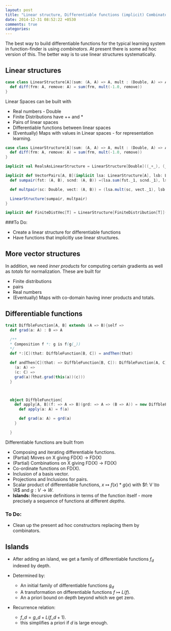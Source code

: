 ```yaml
---
layout: post
title: "Linear structure, Differentiable functions (implicit) Combinators"
date: 2014-12-31 08:52:22 +0530
comments: true
categories:
---
```


The best way to build differentiable functions for the typical learning system in function-finder is using _combinators_. At present there is some ad hoc version of this. The better way is to use linear structures systematically.

## Linear structures

``` scala
case class LinearStructure[A](sum: (A, A) => A, mult : (Double, A) => A){
  def diff(frm: A, remove: A) = sum(frm, mult(-1.0, remove))
}
```

Linear Spaces can be built with

* Real numbers - Double
* Finite Distributions have ++ and *
* Pairs of linear spaces
* Differentiable functions between linear spaces
* (Eventually) Maps with values in Linear spaces - for representation learning.

``` scala
case class LinearStructure[A](sum: (A, A) => A, mult : (Double, A) => A){
  def diff(frm: A, remove: A) = sum(frm, mult(-1.0, remove))
}

implicit val RealsAsLinearStructure = LinearStructure[Double]((_+_), (_*_))

implicit def VectorPairs[A, B](implicit lsa: LinearStructure[A], lsb: LinearStructure[B]): LinearStructure[(A, B)] = {
  def sumpair(fst: (A, B), scnd: (A, B)) =(lsa.sum(fst._1, scnd._1), lsb.sum(fst._2, scnd._2))

  def multpair(sc: Double, vect: (A, B)) = (lsa.mult(sc, vect._1), lsb.mult(sc, vect._2))

  LinearStructure(sumpair, multpair)
}

implicit def FiniteDistVec[T] = LinearStructure[FiniteDistribution[T]](_++_, (w, d) => d * w)
```

###To Do:

* Create a linear structure for differentiable functions
* Have functions that implicitly use linear structures.

## More vector structures

In addition, we need _inner products_ for computing certain gradients as well as _totals_ for normalization. These are built for

* Finite distributions
* pairs
* Real numbers
* (Eventually) Maps with co-domain having inner products and totals.

## Differentiable functions

``` scala
trait DiffbleFunction[A, B] extends (A => B){self =>
  def grad(a: A) : B => A

  /**
  * Composition f *: g is f(g(_))
  */
  def *:[C](that: DiffbleFunction[B, C]) = andThen(that)

  def andThen[C](that: => DiffbleFunction[B, C]): DiffbleFunction[A, C] = DiffbleFunction((a: A) => that(this(a)))(
    (a: A) =>
    (c: C) =>
    grad(a)(that.grad(this(a))(c)))
  }



  object DiffbleFunction{
    def apply[A, B](f: => A => B)(grd: => A => (B => A)) = new DiffbleFunction[A, B]{
      def apply(a: A) = f(a)

      def grad(a: A) = grd(a)
    }

  }
```

Differentiable functions are built from

* Composing and iterating differentiable functions.
* (Partial) Moves on X giving FD(X) -> FD(X)
* (Partial) Combinations on X giving FD(X) -> FD(X)
* Co-ordinate functions on FD(X).
* Inclusion of a basis vector.
* Projections and Inclusions for pairs.
* Scalar product of differentiable functions, $x\mapsto f(x) * g(x)$ with $f: V \to \R$ and $g: V\to W$.
* **Islands:** Recursive definitions in terms of the function itself - more precisely a sequence of functions at different _depths_.

### To Do:

* Clean up the present ad hoc constructors replacing them by combinators.

## Islands

* After adding an island, we get a family of differentiable functions $f_d$ indexed by depth.

* Determined by:

  * An initial family of differentiable functions $g_d$
  *  A transformation on differentiable functions $f \mapsto L(f)$.
  * An a priori bound on depth beyond which we get zero.


* Recurrence relation:

  * $f\_d = g\_d + L(f\_{d+1})$.
  * this simplifies a priori if $d$ is large enough.
